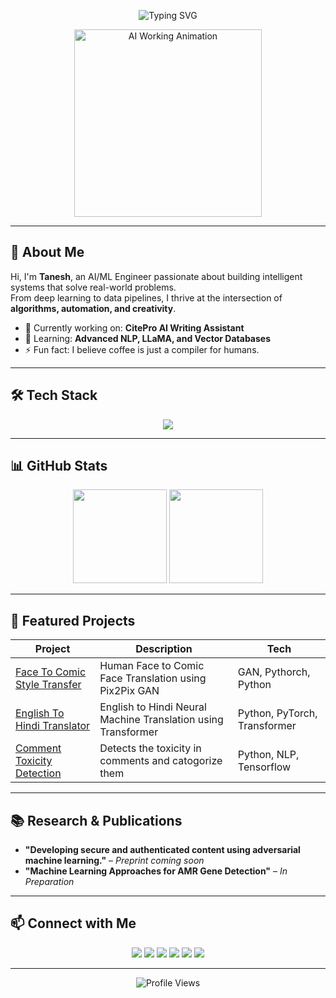<!-- Animated Typing SVG -->
<p align="center">
  <img src="https://readme-typing-svg.herokuapp.com?font=Fira+Code&pause=1000&center=true&width=500&lines=Hey+there!+%F0%9F%91%8B+I'm+Tanesh;AI+%26+ML+Engineer;Turning+Data+into+Intelligence;Building+Smart+%26+Scalable+Systems" alt="Typing SVG" />
</p>

<!-- Profile Banner GIF -->
<p align="center">
  <img src="https://media3.giphy.com/media/v1.Y2lkPTc5MGI3NjExbTZoeHc2b3RjaWE0d3N5MGp5MWZ0ODhodmFtYWFmOXV5amU5emlnMSZlcD12MV9pbnRlcm5hbF9naWZfYnlfaWQmY3Q9Zw/Y4ak9Ki2GZCbJxAnJD/giphy.gif" width="300" alt="AI Working Animation" />
</p>

---

## 🚀 About Me
Hi, I'm **Tanesh**, an AI/ML Engineer passionate about building intelligent systems that solve real-world problems.  
From deep learning to data pipelines, I thrive at the intersection of **algorithms, automation, and creativity**.

- 🔭 Currently working on: **CitePro AI Writing Assistant**
- 🌱 Learning: **Advanced NLP, LLaMA, and Vector Databases**
- ⚡ Fun fact: I believe coffee is just a compiler for humans.

---

## 🛠 Tech Stack
<p align="center">
  <img src="https://skillicons.dev/icons?i=python,pytorch,tensorflow,jupyter,numpy,pandas,mysql,mongodb,c,cpp,anaconda,git,linux,vscode" />
</p>

---

## 📊 GitHub Stats
<p align="center">
  <img src="https://github-readme-stats.vercel.app/api?username=TaneshG13&show_icons=true&theme=tokyonight" height="150" />
  <img src="https://github-readme-stats.vercel.app/api/top-langs?username=TaneshG13&layout=compact&theme=tokyonight" height="150" />
</p>

---

## 🌟 Featured Projects
| Project | Description | Tech |
|---------|-------------|------|
| [Face To Comic Style Transfer](https://github.com/TaneshG13/Face-to-Comic-style-transfer-using-Pix2Pix-GAN) | Human Face to Comic Face Translation using Pix2Pix GAN | GAN, Pythorch, Python |
| [English To Hindi Translator](https://github.com/TaneshG13/English-to-Hindi-Translation-Using-Transformer) | English to Hindi Neural Machine Translation using Transformer | Python, PyTorch, Transformer |
| [Comment Toxicity Detection](https://github.com/TaneshG13/Comment-Toxicity-detection) | Detects the toxicity in comments and catogorize them | Python, NLP, Tensorflow |

---

## 📚 Research & Publications
- **"Developing secure and authenticated content using adversarial machine learning."** – *Preprint coming soon*
- **"Machine Learning Approaches for AMR Gene Detection"** – *In Preparation*

---

## 📫 Connect with Me
<p align="center">
  <a href="https://www.instagram.com/teee.13_/"><img src="https://img.shields.io/badge/Instagram-%23E4405F?style=for-the-badge&logo=instagram&logoColor=white"/></a>
  <a href="mailto:gujartanesh@gmail.com"><img src="https://img.shields.io/badge/Gmail-%23D14836?style=for-the-badge&logo=gmail&logoColor=white"/></a>
  <a href="https://www.linkedin.com/in/tanesh-gujar/"><img src="https://img.shields.io/badge/LinkedIn-%230A66C2?style=for-the-badge&logo=linkedin&logoColor=white"/></a>
  <a href="https://x.com/GujarTanesh"><img src="https://img.shields.io/badge/X-000000?style=for-the-badge&logo=x&logoColor=white"/></a>
  <a href="https://medium.com/@your_username"><img src="https://img.shields.io/badge/Medium-000000?style=for-the-badge&logo=medium&logoColor=white"/></a>
  <a href="https://https://taneshgujar.vercel.app/"><img src="https://img.shields.io/badge/Website-4E9CAF?style=for-the-badge&logo=google-chrome&logoColor=white"/></a>
</p>

---

<p align="center">
  <img src="https://komarev.com/ghpvc/?username=TaneshG13&label=Profile%20Views&color=blueviolet&style=flat" alt="Profile Views"/>
</p>
